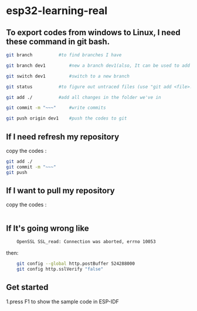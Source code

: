 # esp32-learning-real

## To export codes from windows to Linux, I need these command in git bash.

```bash
git branch	        #to find branches I have

git branch dev1	        #new a branch dev1(also, It can be used to add a branch like "test-esp32")

git switch dev1	        #switch to a new branch 

git status	        #to figure out untraced files (use "git add <file>..." to include in what will be committed)

git add ./	        #add all changes in the folder we've in

git commit -m "~~~" 	#write commits

git push origin dev1	#push the codes to git
```

## If I need refresh my repository

copy the codes :

```bash
git add ./
git commit -m "~~~"
git push
```
## If I want to pull my repository
copy the codes  :
```bash

```

## If It's going wrong like
```bash
    OpenSSL SSL_read: Connection was aborted, errno 10053
```
then:
```bash
    git config --global http.postBuffer 524288000
    git config http.sslVerify "false"
```
## Get started
1.press F1 to show the sample code in ESP-IDF